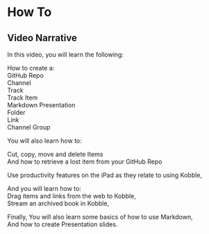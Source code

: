 # How To
## Video Narrative

In this video, you will learn the following:

How to create a:  
GitHub Repo   
Channel   
Track  
Track Item  
Markdown 
Presentation  
Folder  
Link  
Channel Group

You will also learn how to:

Cut, copy, move and delete Items  
And how to retrieve a lost item from your GitHub Repo

Use productivity features on the iPad as they relate to using Kobble,

And you will learn how to:  
Drag items and links from the web to Kobble,  
Stream an archived book in Kobble,  


Finally,
You will also learn some basics of how to use Markdown,  
And how to create Presentation slides.


